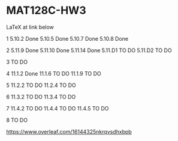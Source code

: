 # MAT128C-HW3

LaTeX at link below

1
5.10.2 Done
5.10.5 Done
5.10.7 Done
5.10.8 Done

2
5.11.9 Done
5.11.10 Done
5.11.14 Done
5.11.D1           TO DO
5.11.D2           TO DO

3                 TO DO

4
11.1.2 Done
11.1.6            TO DO
11.1.9            TO DO

5
11.2.2            TO DO
11.2.4            TO DO

6
11.3.2            TO DO
11.3.4            TO DO

7
11.4.2            TO DO
11.4.4            TO DO
11.4.5            TO DO

8                 TO DO





https://www.overleaf.com/16144325nkrqvsdhxbpb
